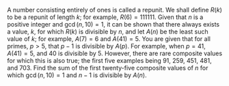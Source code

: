 A number consisting entirely of ones is called a repunit. We shall define $R(k)$ to be a repunit of length $k$; for example, $R(6) = 111111$.
Given that $n$ is a positive integer and $\gcd(n, 10) = 1$, it can be shown that there always exists a value, $k$, for which $R(k)$ is divisible by $n$, and let $A(n)$ be the least such value of $k$; for example, $A(7) = 6$ and $A(41) = 5$.
You are given that for all primes, $p \gt 5$, that $p - 1$ is divisible by $A(p)$. For example, when $p = 41$, $A(41) = 5$, and $40$ is divisible by $5$.
However, there are rare composite values for which this is also true; the first five examples being $91$, $259$, $451$, $481$, and $703$.
Find the sum of the first twenty-five composite values of $n$ for which $\gcd(n, 10) = 1$ and $n - 1$ is divisible by $A(n)$.